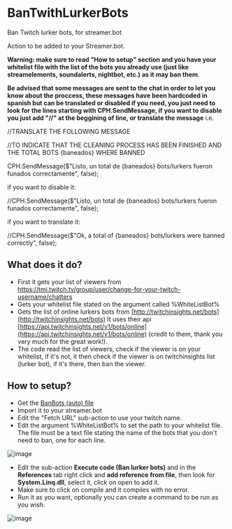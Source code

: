 # BanTwithLurkerBots
Ban Twitch lurker bots, for streamer.bot

Action to be added to your Streamer.bot.

**Warning: make sure to read "How to setup" section and you have your whitelist file with the list of the bots you already use (just like streamelements, soundalerts, nightbot, etc.) as it may ban them**.

**Be advised that some messages are sent to the chat in order to let you know about the proccess, these messages have been hardcoded in spanish but can be translated or disabled if you need, you just need to look for the lines starting with CPH.SendMessage, if you want to disable you just add "//" at the beggining of line, or translate the message**
i.e.

//TRANSLATE THE FOLLOWING MESSAGE

//TO INDICATE THAT THE CLEANING PROCESS HAS BEEN FINISHED AND THE TOTAL BOTS {baneados} WHERE BANNED

CPH.SendMessage($"Listo, un total de {baneados} bots/lurkers fueron funados correctamente", false); 
    

if you want to disable it:

//CPH.SendMessage($"Listo, un total de {baneados} bots/lurkers fueron funados correctamente", false); 

if you want to translate it:

//CPH.SendMessage($"Ok, a total of {baneados} bots/lurkers were banned correctly", false); 


## What does it do?
- First it gets your list of viewers from https://tmi.twitch.tv/group/user/change-for-your-twitch-username/chatters
- Gets your whitelist file stated on the argument called %WhiteListBot%
- Gets the list of online lurkers bots from [http://twitchinsights.net/bots](http://twitchinsights.net/bots) It uses their api [https://api.twitchinsights.net/v1/bots/online](https://api.twitchinsights.net/v1/bots/online) (credit to them, thank you very much for the great work!).
- The code read the list of viewers, check if the viewer is on your whitelist, if it's not, it then check if the viewer is on twitchinsights list (lurker bot), if it's there, then ban the viewer.

## How to setup?
- Get the [BanBots (auto) file](https://github.com/ciskosv/BanTwithLurkerBots/blob/main/BanBots%20(auto))
- Import it to your streamer.bot
- Edit the "Fetch URL" sub-action to use your twitch name.
- Edit the argument %WhiteListBot% to set the path to your whitelist file.  The file must be a text file stating the name of the bots that you don't need to ban, one for each line.

 ![image](https://user-images.githubusercontent.com/494355/163449478-4918ac61-06b0-4021-a53f-214a2b410755.png)
- Edit the sub-action **Execute code (Ban lurker bots)** and in the **References** tab right click and **add reference from file**, then look for **System.Linq.dll**, select it, click on open to add it.
- Make sure to click on compile and it compiles with no error.
- Run it as you want, optionally you can create a command to be run as you wish.

![image](https://user-images.githubusercontent.com/494355/163444186-bd0c8061-b5f2-4494-b182-2f602261fac6.png)
